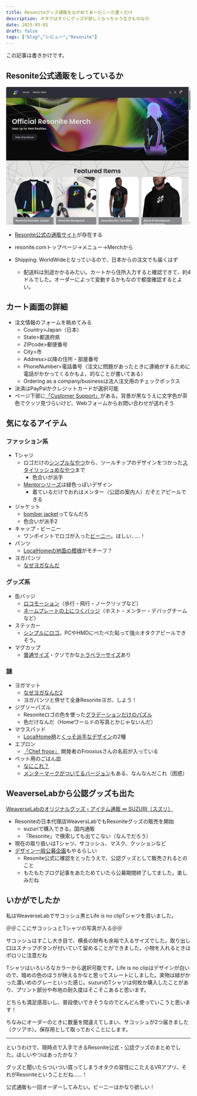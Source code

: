 ```yaml
---
title: Resoniteグッズ通販をながめてあーだこーだ書くだけ
description: オタクはすぐにグッズが欲しくなっちゃう生きものなの
date: 2025-05-01
draft: false
tags: ["blog","レビュー","Resonite"]
---
```


この記事は書きかけです。

## Resonite公式通販をしっているか
![Resonite公式通販サイト](image.png)

- [Resonite公式の通販サイト](https://resonite.sellfy.store/)が存在する
- resonite.comトップページ→メニュー→Merchから

- Shipping: WorldWideとなっているので、日本からの注文でも届くはず
  - 配送料は別途かかるみたい。カートから住所入力すると確認できて、約4ドルでした。オーダーによって変動するかもなので都度確認するとよい。

## カート画面の詳細
- 注文情報のフォームを眺めてみる
  - Country>Japan（日本）
  - State>都道府県
  - ZIPcode>郵便番号
  - City>市
  - Address>以降の住所・部屋番号
  - PhoneNumber>電話番号（注文に問題があったときに連絡がするために電話がかかってくるかもよ、的なことが書いてある）
  - Ordering as a company/businessは法人注文用のチェックボックス
- 決済はPayPalかクレジットカードが選択可能
- ページ下部に[「Customer Support」](https://resonite.sellfy.store/contact/)がある。背景が黒なうえに文字色が茶色でクッソ見づらいけど、Webフォームからお問い合わせが送れそう

## 気になるアイテム
### ファッション系
- Tシャツ
  - ロゴだけの[シンプルなやつ](https://resonite.sellfy.store/p/resonite-dev-tool-mentor-shirt-tmus3z/)から、ツールチップのデザインをつかった[スタイリッシュめなやつ](https://resonite.sellfy.store/p/resonite-dev-tool-sleeveless-moderator-shirt-m0rb1w/)まで
    - 色合いが派手
  - [Mentorシリーズ](https://resonite.sellfy.store/p/resonite-dev-tool-moderator-shirt/)は緑色っぽいデザイン
     - 着ているだけでおれはメンター（公認の案内人）だぞとアピールできる
- ジャケット
  - [bomber jacket](https://resonite.sellfy.store/p/protoflux-bomber-jacket/)ってなんだろ
  - 色合いが派手2
- キャップ・ビーニー
  - ワンポイントでロゴが入った[ビーニー](https://resonite.sellfy.store/p/resonite-beanie/)。ほしい……！
- パンツ
  - [LocalHomeの地面の模様](https://resonite.sellfy.store/p/harmonic-spirals-wide-leg-pants/)がモチーフ？
- ヨガパンツ
  - [なぜヨガなんだ](https://resonite.sellfy.store/p/harmonic-spirals-yoga-pants/)
### グッズ系
- 缶バッジ
  - [ロコモーション](https://resonite.sellfy.store/p/locomotion-badges/)（歩行・飛行・ノークリップなど）
  - [ネームプレートの上につくバッジ](https://resonite.sellfy.store/p/resonite-badges/)（ホスト・メンター・デバッグチームなど）
- ステッカー
  - [シンプルにロゴ](https://resonite.sellfy.store/p/gloopie-sticker-3/)。PCやHMDにぺたぺた貼って強火オタクアピールできそう。
- マグカップ
  - [普通サイズ](https://resonite.sellfy.store/p/resonite-mug/)・クソでかな[トラベラーサイズ](https://resonite.sellfy.store/p/resonite-travel-mug/)あり
### 謎
- ヨガマット
  - [なぜヨガなんだ2](https://resonite.sellfy.store/p/spherical-harmonics-yoga-mat/)
  - ヨガパンツと併せて全身Resoniteヨガ、しよう！
- ジグソーパズル
  - Resoniteロゴの色を使った[グラデーションだけのパズル](https://resonite.sellfy.store/p/resonite-gradient-puzzle/)
  - 色だけなんだ（Homeワールドの写真とかじゃないんだ）
- マウスパッド
  - [LocalHome柄](https://resonite.sellfy.store/p/harmonic-spirals-mousepad/)と[くっそ派手なデザイン](https://resonite.sellfy.store/p/gloopie-mousepad/)の2種
- エプロン
  - [「Chef froox」](https://resonite.sellfy.store/p/chef-froox/) 開発者のFrooxiusさんの名前が入っている
- ペット用のごはん皿
  - [なにこれ？](https://resonite.sellfy.store/p/resonite-pet-bowl/)
  - [メンターマークがついてるバージョン](https://resonite.sellfy.store/p/mentor-pet-bowl/)もある、なんなんだこれ（困惑）

## WeaverseLabから公認グッズも出た

[WeaverseLabのオリジナルグッズ・アイテム通販 ∞ SUZURI（スズリ）](https://suzuri.jp/WeaverseLab)

- Resoniteの日本代理店WeaversLabでもResoniteグッズの販売を開始
  - suzuriで購入できる。国内通販
  - 「Resonite」で検索しても出てこない（なんでだろう）
- 現在の取り扱いはTシャツ、サコッシュ、マスク、クッションなど
- [デザイン一般公募企画](https://x.com/WeaverseLab/status/1911994332686811303?utm_source=yjrealtime&utm_medium=search)もやるらしい
  - Resonite公式に確認をとったうえで、公認グッズとして販売されるとのこと
  - もたもたブログ記事をあたためていたら公募期間終了してました。楽しみだね

## いかがでしたか
私はWeaverseLabでサコッシュ黒とLife is no clipTシャツを買いました。

＠＠ここにサコッシュとTシャツの写真が入る＠＠

サコッシュはすこし大き目で、横長の財布も余裕で入るサイズでした。取り出し口はスナップボタンが付いていて留めることができました。小物を入れるときはポロリに注意だね

Tシャツはいろいろなカラーから選択可能です。Life is no clipはデザインが白いので、暗めの色のほうが映えるかなと思ってスレートにしました。実物は緑がかった濃いめのグレーといった感じ。suzuriのTシャツは何枚か購入したことがあり、プリント部分や布地の耐久度はそこそこあると思います。

どちらも満足感高いし、普段使いできそうなのでどんどん使っていこうと思います！

ちなみにオーダーのときに数量を間違えてしまい、サコッシュが2つ届きました（クソアホ）。保存用として取っておくことにします。

-----
というわけで、現時点で入手できるResonite公式・公認グッズのまとめでした。ほしいやつはあったかな？

グッズと聞いたらついつい買ってしまうオタクの習性にこたえるVRアプリ、それがResoniteということだね……！

公式通販も一回オーダーしてみたい。ビーニーはかなり欲しい！